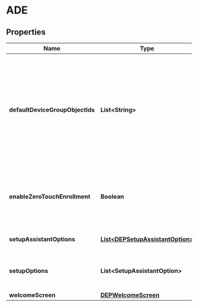 

# ADE


## Properties

| Name | Type | Description | Notes |
|------------ | ------------- | ------------- | -------------|
|**defaultDeviceGroupObjectIds** | **List&lt;String&gt;** | An array of ObjectIDs identifying the default device groups for this specific type (based on the OS family) of automated device enrollment. Currently, only a single DeviceGroupID is supported. |  [optional] |
|**enableZeroTouchEnrollment** | **Boolean** | A toggle to determine if ADE registered devices should go through JumpCloud Zero Touch Enrollment. |  [optional] |
|**setupAssistantOptions** | [**List&lt;DEPSetupAssistantOption&gt;**](DEPSetupAssistantOption.md) | A Setup Option wrapped as an object |  [optional] |
|**setupOptions** | **List&lt;SetupAssistantOption&gt;** | A list of configured setup options for this enrollment. |  [optional] |
|**welcomeScreen** | [**DEPWelcomeScreen**](DEPWelcomeScreen.md) |  |  [optional] |



